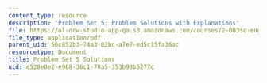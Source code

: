 ```yaml
---
content_type: resource
description: 'Problem Set 5: Problem Solutions with Explanations'
file: https://ol-ocw-studio-app-qa.s3.amazonaws.com/courses/2-003sc-engineering-dynamics-fall-2011/e528e0e2e96836c178a5353b93b5277c_MIT2_003SCF11_pset5Sol.pdf
file_type: application/pdf
parent_uid: 56c852b3-74a3-02bc-a7e7-ed5c15fa36ac
resourcetype: Document
title: Problem Set 5 Solutions
uid: e528e0e2-e968-36c1-78a5-353b93b5277c
---
```

